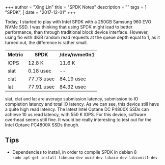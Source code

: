 +++
author = "Xing Lin"
title = "SPDK Notes"
description = ""
tags = [
    "SPDK",
]
date = "2017-12-01"
+++

Today, I started to play with Intel SPDK with a 250GB Samsung 960 EVO NVMe SSD. 
I was thinking that using SPDK might lead to better performance, than through traditional block device interface. 
However, using fio with 4KiB random read requests at the queue depth equal to 1, as it turned out, the difference is rather small.

| Metric | SPDK    | /dev/nvme0n1 |
|--------|---------|-------------|
| IOPS   | 12.8 K  | 11.6 K      |
| slat   | 0.18 usec | --        |
| clat   | 77.73 usec| 84.19 usec|
| lat    | 77.91 usec| 84.32 usec|

slat, clat and lat are average submission latency, submission to IO completion latency and total IO latency. As we can see, this device still have a quite high read latency. The latest Intel Optane DC P4800X SSDs can achieve 10 us read latency, with 550 K IOPS. For this device, software overhead seems still fine. It would be really interesting to test out for the Intel Optane PC4800X SSDs though.

## Tips
*  Dependencies to install, in order to compile SPDK in debian 8  
        ``sudo apt-get install libnuma-dev uuid-dev libaio-dev libcunit1-dev``  
